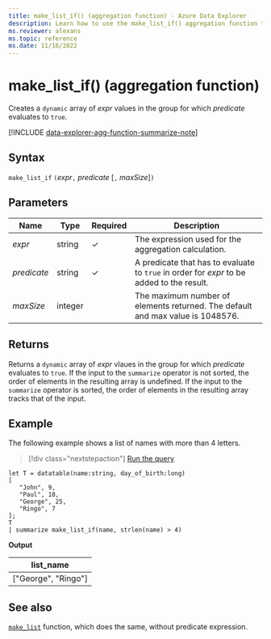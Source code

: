 ```yaml
---
title: make_list_if() (aggregation function) - Azure Data Explorer
description: Learn how to use the make_list_if() aggregation function to create a dynamic JSON object of expression values where the predicate evaluates to true.
ms.reviewer: alexans
ms.topic: reference
ms.date: 11/16/2022
---
```

# make_list_if() (aggregation function)

Creates a `dynamic` array of *expr* values in the group for which *predicate* evaluates to `true`.

[!INCLUDE [data-explorer-agg-function-summarize-note](../../includes/data-explorer-agg-function-summarize-note.md)]

## Syntax

`make_list_if` `(`*expr*`,` *predicate* [`,` *maxSize*]`)`

## Parameters

| Name | Type | Required | Description |
|--|--|--|--|
| *expr* | string | &check; | The expression used for the aggregation calculation. |
| *predicate* | string | &check; | A predicate that has to evaluate to `true` in order for *expr* to be added to the result. |
| *maxSize* | integer |  | The maximum number of elements returned. The default and max value is 1048576. |

## Returns

Returns a `dynamic` array of *expr* vlaues in the group for which *predicate* evaluates to `true`.
If the input to the `summarize` operator is not sorted, the order of elements in the resulting array is undefined.
If the input to the `summarize` operator is sorted, the order of elements in the resulting array tracks that of the input.

## Example

The following example shows a list of names with more than 4 letters.

> [!div class="nextstepaction"]
> <a href="https://dataexplorer.azure.com/clusters/help/databases/Samples?query=H4sIAAAAAAAAAy2OsQrCMBRF90D+4dHJQhZFUSu6Ck4i3URCiq9p8CWBJB0UP95HLXc6Z7gcwgItHOFpCq8jXATjsckluWAV67eOve5cKkNDMdhairsUAFBd4hAqBXv1x6sZiXG5m/mMMVlks9rM5saPkcVWisdBilaKL+TRe5PcB8GbF2pyuWjXTw0KOIIwTFDDCdb1D5O20PKtAAAA" target="_blank">Run the query</a>

```kusto
let T = datatable(name:string, day_of_birth:long)
[
   "John", 9,
   "Paul", 18,
   "George", 25,
   "Ringo", 7
];
T
| summarize make_list_if(name, strlen(name) > 4)
```

**Output**

|list_name|
|----|
|["George", "Ringo"]|

## See also

[`make_list`](./makelist-aggfunction.md) function, which does the same, without predicate expression.

